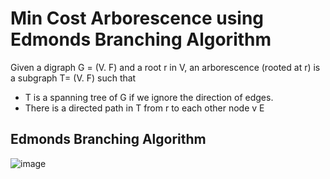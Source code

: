 # Min Cost Arborescence using Edmonds Branching Algorithm

Given a digraph G = (V. F) and a root r in V, an arborescence (rooted at r) is a subgraph T= (V. F) such that 
- T is a spanning tree of G if we ignore the direction of edges. 
- There is a directed path in T from r to each other node v E 

## Edmonds Branching Algorithm

![image](https://user-images.githubusercontent.com/58677568/119302705-3079ef80-bc82-11eb-9267-7e357cc33b41.png)
